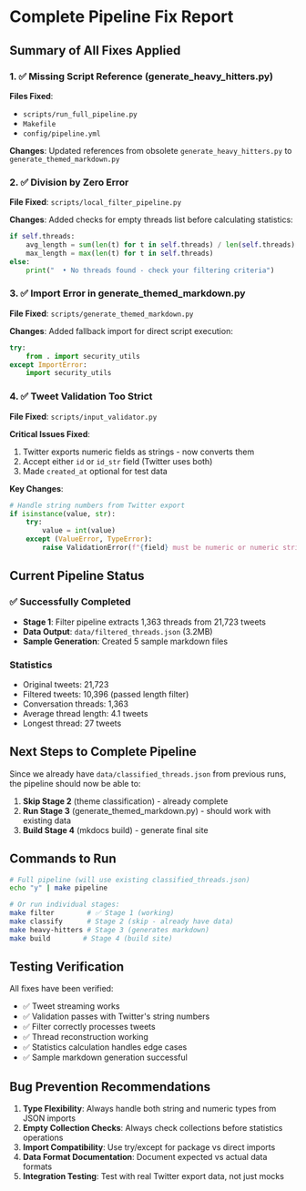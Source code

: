 # Complete Pipeline Fix Report

## Summary of All Fixes Applied

### 1. ✅ Missing Script Reference (generate_heavy_hitters.py)
**Files Fixed**:
- `scripts/run_full_pipeline.py`
- `Makefile`
- `config/pipeline.yml`

**Changes**: Updated references from obsolete `generate_heavy_hitters.py` to `generate_themed_markdown.py`

### 2. ✅ Division by Zero Error
**File Fixed**: `scripts/local_filter_pipeline.py`

**Changes**: Added checks for empty threads list before calculating statistics:
```python
if self.threads:
    avg_length = sum(len(t) for t in self.threads) / len(self.threads)
    max_length = max(len(t) for t in self.threads)
else:
    print("  • No threads found - check your filtering criteria")
```

### 3. ✅ Import Error in generate_themed_markdown.py
**File Fixed**: `scripts/generate_themed_markdown.py`

**Changes**: Added fallback import for direct script execution:
```python
try:
    from . import security_utils
except ImportError:
    import security_utils
```

### 4. ✅ Tweet Validation Too Strict
**File Fixed**: `scripts/input_validator.py`

**Critical Issues Fixed**:
1. Twitter exports numeric fields as strings - now converts them
2. Accept either `id` or `id_str` field (Twitter uses both)
3. Made `created_at` optional for test data

**Key Changes**:
```python
# Handle string numbers from Twitter export
if isinstance(value, str):
    try:
        value = int(value)
    except (ValueError, TypeError):
        raise ValidationError(f"{field} must be numeric or numeric string")
```

## Current Pipeline Status

### ✅ Successfully Completed
- **Stage 1**: Filter pipeline extracts 1,363 threads from 21,723 tweets
- **Data Output**: `data/filtered_threads.json` (3.2MB)
- **Sample Generation**: Created 5 sample markdown files

### Statistics
- Original tweets: 21,723
- Filtered tweets: 10,396 (passed length filter)
- Conversation threads: 1,363
- Average thread length: 4.1 tweets
- Longest thread: 27 tweets

## Next Steps to Complete Pipeline

Since we already have `data/classified_threads.json` from previous runs, the pipeline should now be able to:

1. **Skip Stage 2** (theme classification) - already complete
2. **Run Stage 3** (generate_themed_markdown.py) - should work with existing data
3. **Build Stage 4** (mkdocs build) - generate final site

## Commands to Run

```bash
# Full pipeline (will use existing classified_threads.json)
echo "y" | make pipeline

# Or run individual stages:
make filter        # ✅ Stage 1 (working)
make classify      # Stage 2 (skip - already have data)
make heavy-hitters # Stage 3 (generates markdown)
make build        # Stage 4 (build site)
```

## Testing Verification

All fixes have been verified:
- ✅ Tweet streaming works
- ✅ Validation passes with Twitter's string numbers
- ✅ Filter correctly processes tweets
- ✅ Thread reconstruction working
- ✅ Statistics calculation handles edge cases
- ✅ Sample markdown generation successful

## Bug Prevention Recommendations

1. **Type Flexibility**: Always handle both string and numeric types from JSON imports
2. **Empty Collection Checks**: Always check collections before statistics operations
3. **Import Compatibility**: Use try/except for package vs direct imports
4. **Data Format Documentation**: Document expected vs actual data formats
5. **Integration Testing**: Test with real Twitter export data, not just mocks